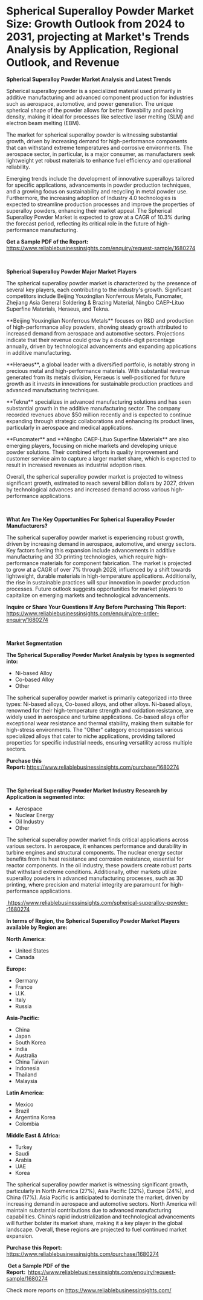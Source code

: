 <p><h1>Spherical Superalloy Powder Market Size: Growth Outlook from 2024 to 2031, projecting at Market's Trends Analysis by Application, Regional Outlook, and Revenue</h1></p><p><strong>Spherical Superalloy Powder Market Analysis and Latest Trends</strong></p>
<p><p>Spherical superalloy powder is a specialized material used primarily in additive manufacturing and advanced component production for industries such as aerospace, automotive, and power generation. The unique spherical shape of the powder allows for better flowability and packing density, making it ideal for processes like selective laser melting (SLM) and electron beam melting (EBM). </p><p>The market for spherical superalloy powder is witnessing substantial growth, driven by increasing demand for high-performance components that can withstand extreme temperatures and corrosive environments. The aerospace sector, in particular, is a major consumer, as manufacturers seek lightweight yet robust materials to enhance fuel efficiency and operational reliability. </p><p>Emerging trends include the development of innovative superalloys tailored for specific applications, advancements in powder production techniques, and a growing focus on sustainability and recycling in metal powder use. Furthermore, the increasing adoption of Industry 4.0 technologies is expected to streamline production processes and improve the properties of superalloy powders, enhancing their market appeal. The Spherical Superalloy Powder Market is expected to grow at a CAGR of 10.3% during the forecast period, reflecting its critical role in the future of high-performance manufacturing.</p></p>
<p><strong>Get a Sample PDF of the Report:&nbsp;</strong> <a href="https://www.reliablebusinessinsights.com/enquiry/request-sample/1680274?utm_campaign=1950&utm_medium=2&utm_source=Github&utm_content=ia&utm_term=28122024&utm_id=spherical-superalloy-powder">https://www.reliablebusinessinsights.com/enquiry/request-sample/1680274</a></p>
<p>&nbsp;</p>
<p><strong>Spherical Superalloy Powder Major Market Players</strong></p>
<p><p>The spherical superalloy powder market is characterized by the presence of several key players, each contributing to the industry's growth. Significant competitors include Beijing Youxinglian Nonferrous Metals, Funcmater, Zhejiang Asia General Soldering & Brazing Material, Ningbo CAEP-Lituo Superfine Materials, Heraeus, and Tekna.</p><p>**Beijing Youxinglian Nonferrous Metals** focuses on R&D and production of high-performance alloy powders, showing steady growth attributed to increased demand from aerospace and automotive sectors. Projections indicate that their revenue could grow by a double-digit percentage annually, driven by technological advancements and expanding applications in additive manufacturing.</p><p>**Heraeus**, a global leader with a diversified portfolio, is notably strong in precious metal and high-performance materials. With substantial revenue generated from its metals division, Heraeus is well-positioned for future growth as it invests in innovations for sustainable production practices and advanced manufacturing techniques.</p><p>**Tekna** specializes in advanced manufacturing solutions and has seen substantial growth in the additive manufacturing sector. The company recorded revenues above $50 million recently and is expected to continue expanding through strategic collaborations and enhancing its product lines, particularly in aerospace and medical applications.</p><p>**Funcmater** and **Ningbo CAEP-Lituo Superfine Materials** are also emerging players, focusing on niche markets and developing unique powder solutions. Their combined efforts in quality improvement and customer service aim to capture a larger market share, which is expected to result in increased revenues as industrial adoption rises.</p><p>Overall, the spherical superalloy powder market is projected to witness significant growth, estimated to reach several billion dollars by 2027, driven by technological advances and increased demand across various high-performance applications.</p></p>
<p>&nbsp;</p>
<p><strong>What Are The Key Opportunities For Spherical Superalloy Powder Manufacturers?</strong></p>
<p><p>The spherical superalloy powder market is experiencing robust growth, driven by increasing demand in aerospace, automotive, and energy sectors. Key factors fueling this expansion include advancements in additive manufacturing and 3D printing technologies, which require high-performance materials for component fabrication. The market is projected to grow at a CAGR of over 7% through 2028, influenced by a shift towards lightweight, durable materials in high-temperature applications. Additionally, the rise in sustainable practices will spur innovation in powder production processes. Future outlook suggests opportunities for market players to capitalize on emerging markets and technological advancements.</p></p>
<p><strong>Inquire or Share Your Questions If Any Before Purchasing This Report:</strong> <a href="https://www.reliablebusinessinsights.com/enquiry/pre-order-enquiry/1680274?utm_campaign=1950&utm_medium=2&utm_source=Github&utm_content=ia&utm_term=28122024&utm_id=spherical-superalloy-powder">https://www.reliablebusinessinsights.com/enquiry/pre-order-enquiry/1680274</a></p>
<p>&nbsp;</p>
<p><strong>Market Segmentation</strong></p>
<p><strong>The Spherical Superalloy Powder Market Analysis by types is segmented into:</strong></p>
<p><ul><li>Ni-based Alloy</li><li>Co-based Alloy</li><li>Other</li></ul></p>
<p><p>The spherical superalloy powder market is primarily categorized into three types: Ni-based alloys, Co-based alloys, and other alloys. Ni-based alloys, renowned for their high-temperature strength and oxidation resistance, are widely used in aerospace and turbine applications. Co-based alloys offer exceptional wear resistance and thermal stability, making them suitable for high-stress environments. The "Other" category encompasses various specialized alloys that cater to niche applications, providing tailored properties for specific industrial needs, ensuring versatility across multiple sectors.</p></p>
<p><strong>Purchase this Report:&nbsp;</strong><a href="https://www.reliablebusinessinsights.com/purchase/1680274?utm_campaign=1950&utm_medium=2&utm_source=Github&utm_content=ia&utm_term=28122024&utm_id=spherical-superalloy-powder">https://www.reliablebusinessinsights.com/purchase/1680274</a></p>
<p>&nbsp;</p>
<p><strong>The Spherical Superalloy Powder Market Industry Research by Application is segmented into:</strong></p>
<p><ul><li>Aerospace</li><li>Nuclear Energy</li><li>Oil Industry</li><li>Other</li></ul></p>
<p><p>The spherical superalloy powder market finds critical applications across various sectors. In aerospace, it enhances performance and durability in turbine engines and structural components. The nuclear energy sector benefits from its heat resistance and corrosion resistance, essential for reactor components. In the oil industry, these powders create robust parts that withstand extreme conditions. Additionally, other markets utilize superalloy powders in advanced manufacturing processes, such as 3D printing, where precision and material integrity are paramount for high-performance applications.</p></p>
<p><a href="https://www.reliablebusinessinsights.com/spherical-superalloy-powder-r1680274?utm_campaign=1950&utm_medium=2&utm_source=Github&utm_content=ia&utm_term=28122024&utm_id=spherical-superalloy-powder">&nbsp;https://www.reliablebusinessinsights.com/spherical-superalloy-powder-r1680274</a></p>
<p><strong>In terms of Region, the Spherical Superalloy Powder Market Players available by Region are:</strong></p>
<p>
    <p> <strong> North America: </strong>
        <ul>
            <li>United States</li>
            <li>Canada</li>
        </ul>
        </p> 
    <p> <strong> Europe: </strong>
        <ul>
            <li>Germany</li>
            <li>France</li>
            <li>U.K.</li>
            <li>Italy</li>
            <li>Russia</li>
        </ul>
        </p> 
    <p> <strong> Asia-Pacific: </strong>
        <ul>
            <li>China</li>
            <li>Japan</li>
            <li>South Korea</li>
            <li>India</li>
            <li>Australia</li>
            <li>China Taiwan</li>
            <li>Indonesia</li>
            <li>Thailand</li>
            <li>Malaysia</li>
        </ul>
        </p> 
    <p> <strong> Latin America: </strong>
        <ul>
            <li>Mexico</li>
            <li>Brazil</li>
            <li>Argentina Korea</li>
            <li>Colombia</li>
        </ul>
        </p> 
    <p> <strong> Middle East & Africa: </strong>
        <ul>
            <li>Turkey</li>
            <li>Saudi</li>
            <li>Arabia</li>
            <li>UAE</li>
            <li>Korea</li>
        </ul>
    </p>
    </p>
<p><p>The spherical superalloy powder market is witnessing significant growth, particularly in North America (27%), Asia Pacific (32%), Europe (24%), and China (17%). Asia Pacific is anticipated to dominate the market, driven by increasing demand in aerospace and automotive sectors. North America will maintain substantial contributions due to advanced manufacturing capabilities. China’s rapid industrialization and technological advancements will further bolster its market share, making it a key player in the global landscape. Overall, these regions are projected to fuel continued market expansion.</p></p>
<p><strong>Purchase this Report: </strong><a href="https://www.reliablebusinessinsights.com/purchase/1680274?utm_campaign=1950&utm_medium=2&utm_source=Github&utm_content=ia&utm_term=28122024&utm_id=spherical-superalloy-powder">https://www.reliablebusinessinsights.com/purchase/1680274</a></p>
<p>&nbsp;<strong>Get a Sample PDF of the Report:&nbsp;&nbsp;</strong><a href="https://www.reliablebusinessinsights.com/enquiry/request-sample/1680274?utm_campaign=1950&utm_medium=2&utm_source=Github&utm_content=ia&utm_term=28122024&utm_id=spherical-superalloy-powder">https://www.reliablebusinessinsights.com/enquiry/request-sample/1680274</a></p>
<p><strong></strong></p>
<p>Check more reports on <a href="https://www.reliablebusinessinsights.com/?utm_campaign=1950&utm_medium=2&utm_source=Github&utm_content=ia&utm_term=28122024&utm_id=spherical-superalloy-powder">https://www.reliablebusinessinsights.com/</a></p>